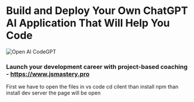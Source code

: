 # Build and Deploy Your Own ChatGPT AI Application That Will Help You Code
![Open AI CodeGPT](https://i.ibb.co/LS4DRhb/image-257.png)

### Launch your development career with project-based coaching - https://www.jsmastery.pro

First we have to open the files in vs code 
cd cilent
than install npm
than install dev server
the page will be open



